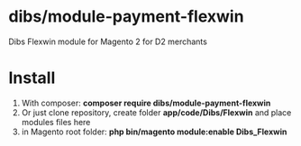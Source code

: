 dibs/module-payment-flexwin
======================

Dibs Flexwin module for Magento 2 for D2 merchants


Install
=======
1. With composer: **composer require dibs/module-payment-flexwin**
2. Or just clone repository, create folder **app/code/Dibs/Flexwin** and place modules files here
3. in Magento root folder: **php bin/magento module:enable Dibs_Flexwin**
